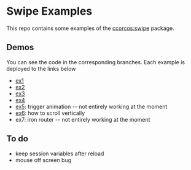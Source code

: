 # Swipe Examples

This repo contains some examples of the [ccorcos:swipe](https://github.com/ccorcos/meteor-swipe/
) package.

## Demos

You can see the code in the corresponding branches. Each example is deployed to the links below

- [ex1](http://swipe-ex1.meteor.com/)
- [ex2](http://swipe-ex2.meteor.com/)
- [ex3](http://swipe-ex3.meteor.com/)
- [ex4](http://swipe-ex4.meteor.com/)
- [ex5](http://swipe-ex5.meteor.com/): trigger animation -- not entirely working at the moment
- [ex6](http://swipe-ex6.meteor.com/): how to scroll vertically
- ex7: iron router -- not entirely working at the moment

## To do

- keep session variables after reload
- mouse off screen bug
